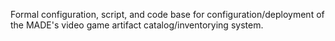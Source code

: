 Formal configuration, script, and code base for configuration/deployment of the MADE's video game artifact catalog/inventorying system.
